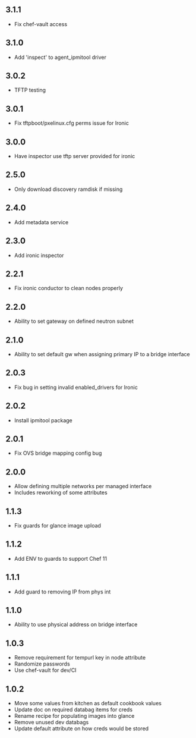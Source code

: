 3.1.1
-----
* Fix chef-vault access

3.1.0
-----
* Add 'inspect' to agent_ipmitool driver

3.0.2
-----
* TFTP testing

3.0.1
-----
* Fix tftpboot/pxelinux.cfg perms issue for Ironic

3.0.0
-----
* Have inspector use tftp server provided for ironic

2.5.0
-----
* Only download discovery ramdisk if missing

2.4.0
-----
* Add metadata service

2.3.0
-----
* Add ironic inspector

2.2.1
-----
* Fix ironic conductor to clean nodes properly

2.2.0
-----
* Ability to set gateway on defined neutron subnet

2.1.0
-----
* Ability to set default gw when assigning primary IP to a bridge interface

2.0.3
-----
* Fix bug in setting invalid enabled_drivers for Ironic

2.0.2
-----
* Install ipmitool package

2.0.1
-----
* Fix OVS bridge mapping config bug

2.0.0
-----
* Allow defining multiple networks per managed interface
 * Includes reworking of some attributes

1.1.3
-----
* Fix guards for glance image upload

1.1.2
-----
* Add ENV to guards to support Chef 11

1.1.1
-----
* Add guard to removing IP from phys int

1.1.0
-----
* Ability to use physical address on bridge interface

1.0.3
-----
* Remove requirement for tempurl key in node attribute
* Randomize passwords
* Use chef-vault for dev/CI

1.0.2
-----
* Move some values from kitchen as default cookbook values
* Update doc on required databag items for creds
* Rename recipe for populating images into glance
* Remove unused dev databags
* Update default attribute on how creds would be stored

